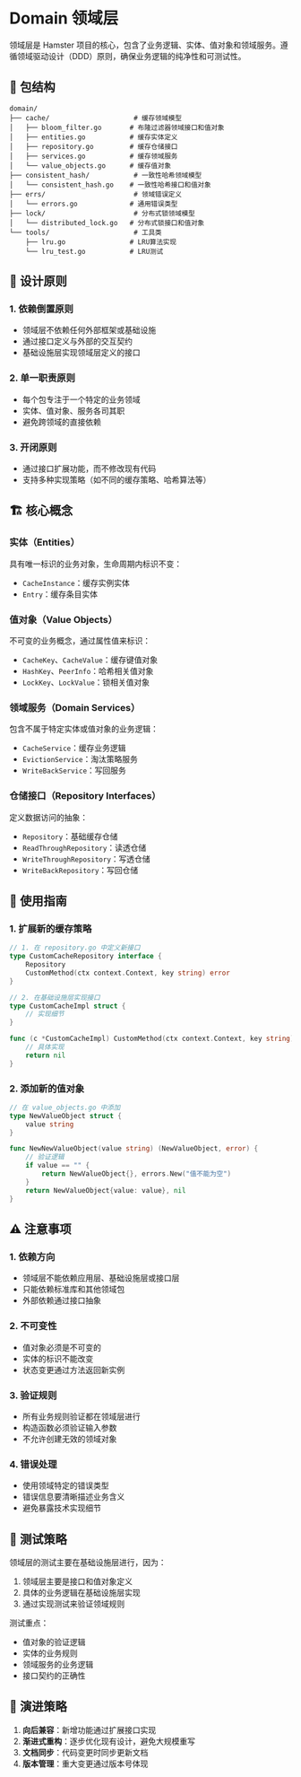 # Domain 领域层

领域层是 Hamster 项目的核心，包含了业务逻辑、实体、值对象和领域服务。遵循领域驱动设计（DDD）原则，确保业务逻辑的纯净性和可测试性。

## 📁 包结构

```
domain/
├── cache/                     # 缓存领域模型
│   ├── bloom_filter.go       # 布隆过滤器领域接口和值对象
│   ├── entities.go           # 缓存实体定义
│   ├── repository.go         # 缓存仓储接口
│   ├── services.go           # 缓存领域服务
│   └── value_objects.go      # 缓存值对象
├── consistent_hash/           # 一致性哈希领域模型
│   └── consistent_hash.go    # 一致性哈希接口和值对象
├── errs/                      # 领域错误定义
│   └── errors.go             # 通用错误类型
├── lock/                      # 分布式锁领域模型
│   └── distributed_lock.go   # 分布式锁接口和值对象
└── tools/                     # 工具类
    ├── lru.go                # LRU算法实现
    └── lru_test.go           # LRU测试
```

## 🎯 设计原则

### 1. 依赖倒置原则

- 领域层不依赖任何外部框架或基础设施
- 通过接口定义与外部的交互契约
- 基础设施层实现领域层定义的接口

### 2. 单一职责原则

- 每个包专注于一个特定的业务领域
- 实体、值对象、服务各司其职
- 避免跨领域的直接依赖

### 3. 开闭原则

- 通过接口扩展功能，而不修改现有代码
- 支持多种实现策略（如不同的缓存策略、哈希算法等）

## 🏗️ 核心概念

### 实体（Entities）

具有唯一标识的业务对象，生命周期内标识不变：

- `CacheInstance`：缓存实例实体
- `Entry`：缓存条目实体

### 值对象（Value Objects）

不可变的业务概念，通过属性值来标识：

- `CacheKey`、`CacheValue`：缓存键值对象
- `HashKey`、`PeerInfo`：哈希相关值对象
- `LockKey`、`LockValue`：锁相关值对象

### 领域服务（Domain Services）

包含不属于特定实体或值对象的业务逻辑：

- `CacheService`：缓存业务逻辑
- `EvictionService`：淘汰策略服务
- `WriteBackService`：写回服务

### 仓储接口（Repository Interfaces）

定义数据访问的抽象：

- `Repository`：基础缓存仓储
- `ReadThroughRepository`：读透仓储
- `WriteThroughRepository`：写透仓储
- `WriteBackRepository`：写回仓储

## 🔧 使用指南

### 1. 扩展新的缓存策略

```go
// 1. 在 repository.go 中定义新接口
type CustomCacheRepository interface {
    Repository
    CustomMethod(ctx context.Context, key string) error
}

// 2. 在基础设施层实现接口
type CustomCacheImpl struct {
    // 实现细节
}

func (c *CustomCacheImpl) CustomMethod(ctx context.Context, key string) error {
    // 具体实现
    return nil
}
```

### 2. 添加新的值对象

```go
// 在 value_objects.go 中添加
type NewValueObject struct {
    value string
}

func NewNewValueObject(value string) (NewValueObject, error) {
    // 验证逻辑
    if value == "" {
        return NewValueObject{}, errors.New("值不能为空")
    }
    return NewValueObject{value: value}, nil
}
```

## ⚠️ 注意事项

### 1. 依赖方向

- 领域层不能依赖应用层、基础设施层或接口层
- 只能依赖标准库和其他领域包
- 外部依赖通过接口抽象

### 2. 不可变性

- 值对象必须是不可变的
- 实体的标识不能改变
- 状态变更通过方法返回新实例

### 3. 验证规则

- 所有业务规则验证都在领域层进行
- 构造函数必须验证输入参数
- 不允许创建无效的领域对象

### 4. 错误处理

- 使用领域特定的错误类型
- 错误信息要清晰描述业务含义
- 避免暴露技术实现细节

## 🧪 测试策略

领域层的测试主要在基础设施层进行，因为：

1. 领域层主要是接口和值对象定义
2. 具体的业务逻辑在基础设施层实现
3. 通过实现测试来验证领域规则

测试重点：

- 值对象的验证逻辑
- 实体的业务规则
- 领域服务的业务逻辑
- 接口契约的正确性

## 🔄 演进策略

1. **向后兼容**：新增功能通过扩展接口实现
2. **渐进式重构**：逐步优化现有设计，避免大规模重写
3. **文档同步**：代码变更时同步更新文档
4. **版本管理**：重大变更通过版本号体现
